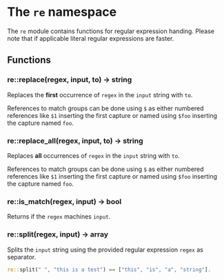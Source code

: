 # The `re` namespace

The `re` module contains functions for regular expression handing. Please note that if applicable literal regular expressions are faster.

## Functions

### re::replace(regex, input, to) -> string

Replaces the **first** occurrence of `regex` in the `input` string with `to`.

References to match groups can be done using `$` as either numbered references like `$1` inserting the first capture or named using `$foo` inserting the capture named `foo`.

### re::replace_all(regex, input, to) -> string

Replaces **all** occurrences of `regex` in the `input` string with `to`.

References to match groups can be done using `$` as either numbered references like `$1` inserting the first capture or named using `$foo` inserting the capture named `foo`.

### re::is_match(regex, input) -> bool

Returns if the `regex` machines `input`.

### re::split(regex, input) -> array

Splits the `input` string using the provided regular expression  `regex` as separator.

```rust
re::split(" ", "this is a test") == ["this", "is", "a", "string"].
```
